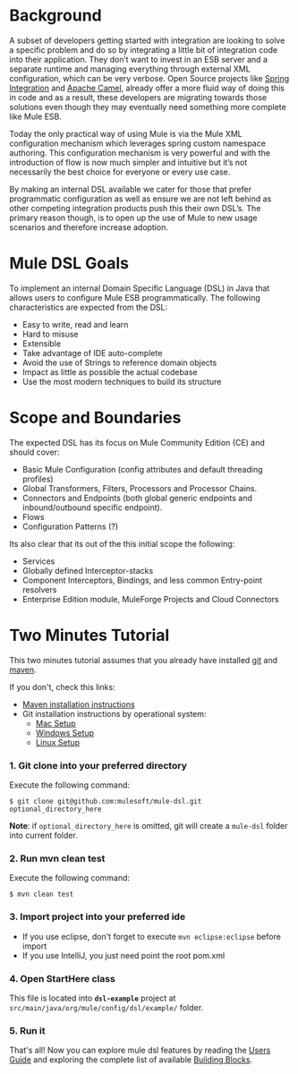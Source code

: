 # Background

A subset of developers getting started with integration are looking to solve a specific problem and do so by integrating a little bit of integration code into their application. They don’t want to invest in an ESB server and a separate runtime and managing everything through external XML configuration, which can be very verbose. Open Source projects like [Spring Integration](http://www.springsource.org/spring-integration) and [Apache Camel](http://camel.apache.org/), already offer a more fluid way of doing this in code and as a result, these developers are migrating towards those solutions even though they may eventually need something more complete like Mule ESB. 

Today the only practical way of using Mule is via the Mule XML configuration mechanism which leverages spring custom namespace authoring.  This configuration mechanism is very powerful and with the introduction of flow is now much simpler and intuitive but it’s not necessarily the best choice for everyone or every use case.

By making an internal DSL available we cater for those that prefer programmatic configuration as well as ensure we are not left behind as other competing integration products push this their own DSL’s.  The primary reason though, is to open up the use of Mule to new usage scenarios and therefore increase adoption.

# Mule DSL Goals

To implement an internal Domain Specific Language (DSL) in Java that allows users to configure Mule ESB programmatically. The following characteristics are expected from the DSL:

 - Easy to write, read and learn
 - Hard to misuse
 - Extensible
 - Take advantage of IDE auto-complete
 - Avoid the use of Strings to reference domain objects
 - Impact as little as possible the actual codebase
 - Use the most modern techniques to build its structure

# Scope and Boundaries

The expected DSL has its focus on Mule Community Edition (CE) and should cover:

 - Basic Mule Configuration (config attributes and default threading profiles)
 - Global Transformers, Filters, Processors and Processor Chains.
 - Connectors and Endpoints (both global generic endpoints and inbound/outbound specific endpoint).
 - Flows
 - Configuration Patterns (?)

Its also clear that its out of the this initial scope the following:

 - Services
 - Globally defined Interceptor-stacks
 - Component Interceptors, Bindings, and less common Entry-point resolvers
 - Enterprise Edition module, MuleForge Projects and Cloud Connectors

# Two Minutes Tutorial

This two minutes tutorial assumes that you already have installed [git](http://git-scm.com) and [maven](http://maven.apache.org).

If you don't, check this links:

- [Maven installation instructions](http://maven.apache.org/download.html#Installation)
- Git installation instructions by operational system:
  - [Mac Setup](http://help.github.com/mac-set-up-git)
  - [Windows Setup](http://help.github.com/win-set-up-git)
  - [Linux Setup](http://help.github.com/linux-set-up-git)

### 1. Git clone into your preferred directory

Execute the following command:

	$ git clone git@github.com:mulesoft/mule-dsl.git optional_directory_here


**Note**: if `optional_directory_here` is omitted, git will create a `mule-dsl` folder into current folder.

### 2. Run mvn clean test

Execute the following command:

	$ mvn clean test


### 3. Import project into your preferred ide

  - If you use eclipse, don't forget to execute `mvn eclipse:eclipse` before import
  - If you use IntelliJ, you just need point the root pom.xml

### 4. Open StartHere class

This file is located into **`dsl-example`** project at `src/main/java/org/mule/config/dsl/example/` folder.

### 5. Run it

That's all! Now you can explore mule dsl features by reading the [Users Guide](https://github.com/mulesoft/mule-dsl/wiki/User-Guide) and exploring the complete list of available [Building Blocks](https://github.com/mulesoft/mule-dsl/wiki/Building-Blocks).